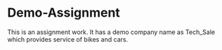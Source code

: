 # Demo-Assignment
This is an assignment work. It has a demo company name as Tech_Sale which provides service of bikes and cars. 
